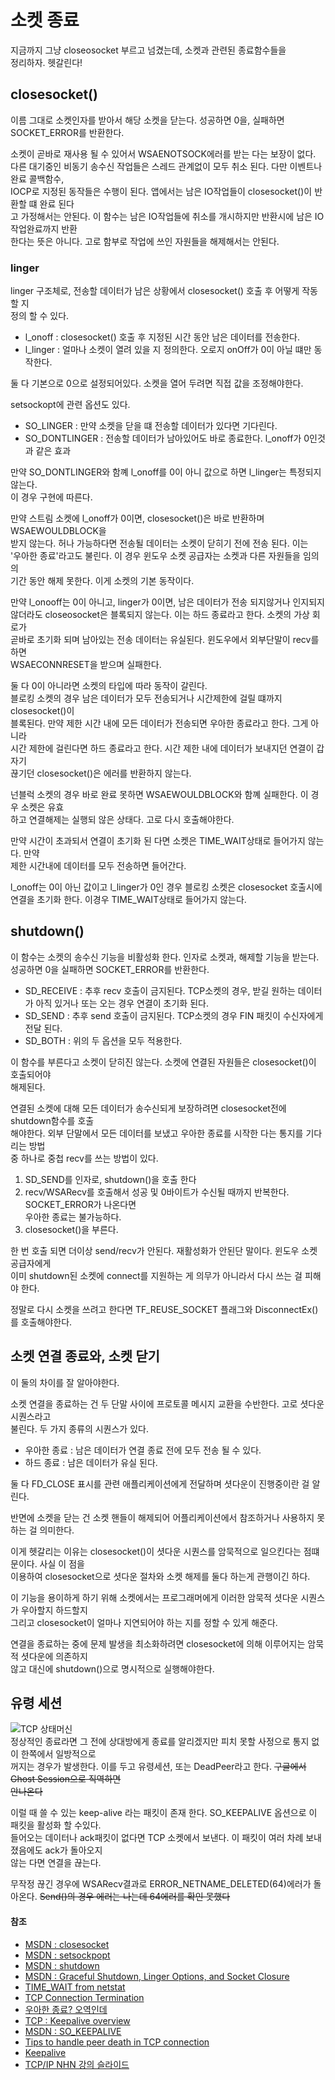 # 소켓 종료

지금까지 그냥 closeosocket 부르고 넘겼는데, 소켓과 관련된 종료함수들을  
정리하자. 헷갈린다!

## closesocket()

이름 그대로 소켓인자를 받아서 해당 소켓을 닫는다. 성공하면 0을, 실패하면 SOCKET_ERROR를
반환한다.

소켓이 곧바로 재사용 될 수 있어서 WSAENOTSOCK에러를 받는 다는 보장이 없다.  
다른 대기중인 비동기 송수신 작업들은 스레드 관계없이 모두 취소 된다. 다만 이벤트나 완료 콜백함수,  
IOCP로 지정된 동작들은 수행이 된다. 앱에서는 남은 IO작업들이 closesocket()이 반환할 떄 완료 된다  
고 가정해서는 안된다. 이 함수는 남은 IO작업들에 취소를 개시하지만 반환시에 남은 IO작업완료까지 반환  
한다는 뜻은 아니다. 고로 함부로 작업에 쓰인 자원들을 해제해서는 안된다.

### linger

linger 구조체로, 전송할 데이터가 남은 상황에서 closesocket() 호출 후 어떻게 작동할 지  
정의 할 수 있다.

- l_onoff : closesocket() 호출 후 지정된 시간 동안 남은 데이터를 전송한다.
- l_linger : 얼마나 소켓이 열려 있을 지 정의한다. 오로지 onOff가 0이 아닐 떄만 동작한다.

둘 다 기본으로 0으로 설정되어있다. 소켓을 열어 두려면 직접 값을 조정해야한다.

setsockopt에 관련 옵션도 있다.

- SO_LINGER : 만약 소켓을 닫을 떄 전송할 데이터가 있다면 기다린다.
- SO_DONTLINGER : 전송할 데이터가 남아있어도 바로 종료한다. l_onoff가 0인것과 같은 효과

만약 SO_DONTLINGER와 함꼐 l_onoff를 0이 아니 값으로 하면 l_linger는 특정되지 않는다.  
이 경우 구현에 따른다.

만약 스트림 소켓에 l_onoff가 0이면, closesocket()은 바로 반환하며 WSAEWOULDBLOCK을  
받지 않는다. 허나 가능하다면 전송될 데이터는 소켓이 닫히기 전에 전송 된다. 이는  
'우아한 종료'라고도 불린다. 이 경우 윈도우 소켓 공급자는 소켓과 다른 자원들을 임의의  
기간 동안 해제 못한다. 이게 소켓의 기본 동작이다.

만약 l_onooff는 0이 아니고, linger가 0이면, 남은 데이터가 전송 되지않거나 인지되지  
않더라도 closeosocket은 블록되지 않는다. 이는 하드 종료라고 한다. 소켓의 가상 회로가  
곧바로 초기화 되며 남아있는 전송 데이터는 유실된다. 윈도우에서 외부단말이 recv를 하면  
WSAECONNRESET을 받으며 실패한다.

둘 다 0이 아니라면 소켓의 타입에 따라 동작이 갈린다.  
블로킹 소켓의 경우 남은 데이터가 모두 전송되거나 시간제한에 걸릴 떄까지 closesocket()이  
블록된다. 만약 제한 시간 내에 모든 데이터가 전송되면 우아한 종료라고 한다. 그게 아니라  
시간 제한에 걸린다면 하드 종료라고 한다. 시간 제한 내에 데이터가 보내지던 연결이 갑자기  
끊기던 closesocket()은 에러를 반환하지 않는다.

넌블럭 소켓의 경우 바로 완료 못하면 WSAEWOULDBLOCK와 함꼐 실패한다. 이 경우 소켓은 유효  
하고 연결해제는 실행되 않은 상태다. 고로 다시 호출해야한다.

만약 시간이 초과되서 연결이 초기화 된 다면 소켓은 TIME_WAIT상태로 들어가지 않는다. 만약  
제한 시간내에 데이터를 모두 전송하면 들어간다.

l_onoff는 0이 아닌 값이고 l_linger가 0인 경우 블로킹 소켓은 closesocket 호출시에  
연결을 초기화 한다. 이경우 TIME_WAIT상태로 들어가지 않는다.

## shutdown()

이 함수는 소켓의 송수신 기능을 비활성화 한다. 인자로 소켓과, 해제할 기능을 받는다.  
성공하면 0을 실패하면 SOCKET_ERROR를 반환한다.

- SD_RECEIVE : 추후 recv 호출이 금지된다. TCP소켓의 경우, 받길 원하는 데이터가
  아직 있거나 또는 오는 경우 연결이 초기화 된다.
- SD_SEND : 추후 send 호출이 금지된다. TCP소켓의 경우 FIN 패킷이 수신자에게 전달 된다.
- SD_BOTH : 위의 두 옵션을 모두 적용한다.

이 함수를 부른다고 소켓이 닫히진 않는다. 소켓에 연결된 자원들은 closesocket()이 호출되어야  
해제된다.

연결된 소켓에 대해 모든 데이터가 송수신되게 보장하려면 closesocket전에 shutdown함수를 호출  
해야한다. 외부 단말에서 모든 데이터를 보냈고 우아한 종료를 시작한 다는 통지를 기다리는 방법  
중 하나로 중첩 recv를 쓰는 방법이 있다.

1. SD_SEND를 인자로, shutdown()을 호출 한다
2. recv/WSARecv를 호출해서 성공 및 0바이트가 수신될 때까지 반복한다. SOCKET_ERROR가 나온다면  
   우아한 종료는 불가능하다.
3. closesocket()을 부른다.

한 번 호출 되면 더이상 send/recv가 안된다. 재활성화가 안된단 말이다. 윈도우 소켓 공급자에게  
이미 shutdown된 소켓에 connect를 지원하는 게 의무가 아니라서 다시 쓰는 걸 피해야 한다.

정말로 다시 소켓을 쓰려고 한다면 TF_REUSE_SOCKET 플래그와 DisconnectEx()를 호출해야한다.

## 소켓 연결 종료와, 소켓 닫기

이 둘의 차이를 잘 알아야한다.

소켓 연결을 종료하는 건 두 단말 사이에 프로토콜 메시지 교환을 수반한다. 고로 셧다운 시퀀스라고  
불린다. 두 가지 종류의 시퀀스가 있다.

- 우아한 종료 : 남은 데이터가 연결 종료 전에 모두 전송 될 수 있다.
- 하드 종료 : 남은 데이터가 유실 된다.

둘 다 FD_CLOSE 표시를 관련 애플리케이션에게 전달하며 셧다운이 진행중이란 걸 알린다.

반면에 소켓을 닫는 건 소켓 핸들이 해제되어 어플리케이션에서 참조하거나 사용하지 못하는 걸 의미한다.

이게 헷갈리는 이유는 closesocket()이 셧다운 시퀀스를 암묵적으로 일으킨다는 점떄문이다. 사실 이 점을  
이용하여 closesocket으로 셧다운 절차와 소켓 해제를 둘다 하는게 관행이긴 하다.

이 기능을 용이하게 하기 위해 소켓에서는 프로그래머에게 이러한 암묵적 셧다운 시퀀스가 우아할지 하드할지  
그리고 closesocket이 얼마나 지연되어야 하는 지를 정할 수 있게 해준다.

연결을 종료하는 중에 문제 발생을 최소화하려면 closesocket에 의해 이루어지는 암묵적 셧다운에 의존하지  
않고 대신에 shutdown()으로 명시적으로 실행해야한다.

## 유령 세션

![TCP 상태머신](https://upload.wikimedia.org/wikipedia/en/5/57/Tcp_state_diagram.png?20080306050740)  
정상적인 종료라면 그 전에 상대방에게 종료를 알리겠지만 피치 못할 사정으로 통지 없이 한쪽에서 일방적으로  
꺼지는 경우가 발생한다. 이를 두고 유령세션, 또는 DeadPeer라고 한다. ~~구글에서 Ghost Session으로 직역하면  
 안나온다~~

이럴 때 쓸 수 있는 keep-alive 라는 패킷이 존재 한다. SO_KEEPALIVE 옵션으로 이 패킷을 활성화 할 수있다.  
들어오는 데이터나 ack패킷이 없다면 TCP 소켓에서 보낸다. 이 패킷이 여러 차례 보내졌음에도 ack가 돌아오지  
않는 다면 연결을 끊는다.

무작정 끊긴 경우에 WSARecv결과로 ERROR_NETNAME_DELETED(64)에러가 돌아온다.
~~Send()의 경우 에러는 나는데 64에러를 확인 못했다~~

#### 참조

- [MSDN : closesocket](https://learn.microsoft.com/ko-kr/windows/win32/api/winsock2/nf-winsock2-closesocket)
- [MSDN : setsockpopt](https://learn.microsoft.com/en-us/windows/win32/api/winsock/nf-winsock-setsockopt)
- [MSDN : shutdown](https://learn.microsoft.com/en-us/windows/win32/api/winsock/nf-winsock-shutdown)
- [MSDN : Graceful Shutdown, Linger Options, and Socket Closure](https://learn.microsoft.com/en-us/windows/win32/winsock/graceful-shutdown-linger-options-and-socket-closure-2)
- [TIME_WAIT from netstat](https://learn.microsoft.com/en-us/answers/questions/230227/time-wait-from-netstat)
- [TCP Connection Termination](https://www.geeksforgeeks.org/tcp-connection-termination/)
- [우아한 종료? 오역인데](https://sunyzero.tistory.com/269)
- [TCP : Keepalive overview](https://tldp.org/HOWTO/TCP-Keepalive-HOWTO/overview.html)
- [MSDN : SO_KEEPALIVE](https://learn.microsoft.com/en-us/windows/win32/winsock/so-keepalive)
- [Tips to handle peer death in TCP connection](https://www.linkedin.com/pulse/tips-handle-peer-death-tcp-connection-deepak-kumar)
- [Keepalive](https://en.wikipedia.org/wiki/Keepalive)
- [TCP/IP NHN 강의 슬라이드](https://www.slideshare.net/slideshow/tcp-ip-io-model/46374894)
